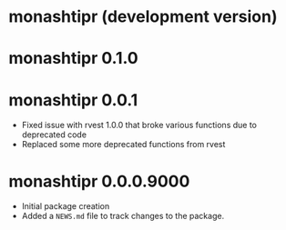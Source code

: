 # monashtipr (development version)

# monashtipr 0.1.0

# monashtipr 0.0.1

* Fixed issue with rvest 1.0.0 that broke various functions due to deprecated code
* Replaced some more deprecated functions from rvest

# monashtipr 0.0.0.9000

* Initial package creation
* Added a `NEWS.md` file to track changes to the package.
